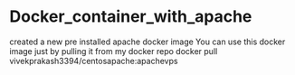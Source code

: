 # Docker_container_with_apache
created a new pre installed apache docker image 
You can use this docker image just by pulling it from my docker repo
docker pull vivekprakash3394/centosapache:apachevps
